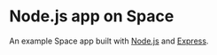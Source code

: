 # Node.js app on Space

An example Space app built with [Node.js](https://nodejs.org) and [Express](https://expressjs.com).
